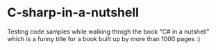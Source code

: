 # C-sharp-in-a-nutshell
Testing code samples while walking throgh the book "C# in a nutshell" which is a funny title for a book built up by more than 1000 pages :)
